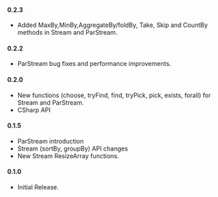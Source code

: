 #### 0.2.3
* Added MaxBy,MinBy,AggregateBy/foldBy, Take, Skip and CountBy methods in Stream and ParStream.

#### 0.2.2
* ParStream bug fixes and performance improvements.

#### 0.2.0
* New functions (choose, tryFind, find, tryPick, pick, exists, forall) for Stream and ParStream.
* CSharp API

#### 0.1.5
* ParStream introduction
* Stream (sortBy, groupBy) API changes
* New Stream ResizeArray functions.

#### 0.1.0
* Initial Release.
